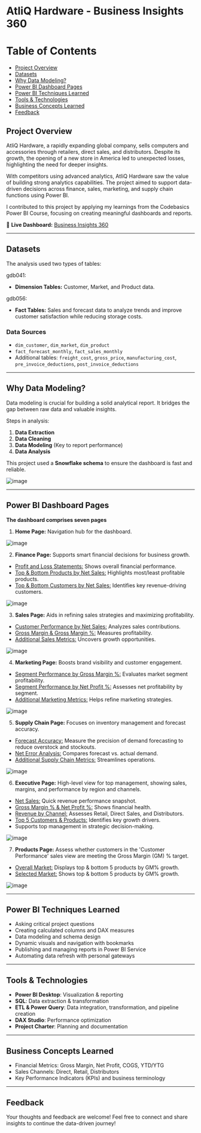 # AtliQ Hardware - Business Insights 360

# Table of Contents  
- [Project Overview](#project-overview)  
- [Datasets](#datasets)  
- [Why Data Modeling?](#why-data-modeling)  
- [Power BI Dashboard Pages](#power-bi-dashboard-pages)  
- [Power BI Techniques Learned](#power-bi-techniques-learned)  
- [Tools & Technologies](#tools--technologies)  
- [Business Concepts Learned](#business-concepts-learned)  
- [Feedback](#feedback)  

## Project Overview
AtliQ Hardware, a rapidly expanding global company, sells computers and accessories through retailers, direct sales, and distributors. Despite its growth, the opening of a new store in America led to unexpected losses, highlighting the need for deeper insights.

With competitors using advanced analytics, AtliQ Hardware saw the value of building strong analytics capabilities. The project aimed to support data-driven decisions across finance, sales, marketing, and supply chain functions using Power BI.

I contributed to this project by applying my learnings from the Codebasics Power BI Course, focusing on creating meaningful dashboards and reports.

🔗 **Live Dashboard:** [Business Insights 360](https://app.powerbi.com/view?r=eyJrIjoiMThiMjUzZDAtZTc5NS00ZGIwLWFjZmMtMWYyNzhkMjk1N2YxIiwidCI6ImM2ZTU0OWIzLTVmNDUtNDAzMi1hYWU5LWQ0MjQ0ZGM1YjJjNCJ9)

---

## Datasets
The analysis used two types of tables:

gdb041:
- **Dimension Tables:** Customer, Market, and Product data.

gdb056:
- **Fact Tables:** Sales and forecast data to analyze trends and improve customer satisfaction while reducing storage costs.

### Data Sources
- `dim_customer`, `dim_market`, `dim_product`
- `fact_forecast_monthly`, `fact_sales_monthly`
- Additional tables: `freight_cost`, `gross_price`, `manufacturing_cost`, `pre_invoice_deductions`, `post_invoice_deductions`

---

## Why Data Modeling?
Data modeling is crucial for building a solid analytical report. It bridges the gap between raw data and valuable insights.

Steps in analysis:
1. **Data Extraction**
2. **Data Cleaning**
3. **Data Modeling** (Key to report performance)
4. **Data Analysis**

This project used a **Snowflake schema** to ensure the dashboard is fast and reliable.

![image](https://github.com/user-attachments/assets/52dd1268-721e-4ec8-a56f-f1fbbe774df3)


---

## Power BI Dashboard Pages

**The dashboard comprises seven pages**

1. **Home Page:** Navigation hub for the dashboard.

![image](https://github.com/user-attachments/assets/1072be6a-d197-478d-afc2-03223171bad0)


2. **Finance Page:** Supports smart financial decisions for business growth.

- <ins>Profit and Loss Statements:</ins> Shows overall financial performance.
- <ins>Top & Bottom Products by Net Sales:</ins> Highlights most/least profitable products.
- <ins>Top & Bottom Customers by Net Sales:</ins> Identifies key revenue-driving customers.

![image](https://github.com/user-attachments/assets/eb59faf4-4040-41e8-ab68-4e4b2aa5844d)


3. **Sales Page:** Aids in refining sales strategies and maximizing profitability.

- <ins>Customer Performance by Net Sales:</ins> Analyzes sales contributions.
- <ins>Gross Margin & Gross Margin %:</ins> Measures profitability.
- <ins>Additional Sales Metrics:</ins> Uncovers growth opportunities.

![image](https://github.com/user-attachments/assets/1fec7f52-c68b-4e15-a005-e13af99d93ef)


4. **Marketing Page:** Boosts brand visibility and customer engagement.

- <ins>Segment Performance by Gross Margin %:</ins> Evaluates market segment profitability.
- <ins>Segment Performance by Net Profit %:</ins> Assesses net profitability by segment.
- <ins>Additional Marketing Metrics:</ins> Helps refine marketing strategies.

![image](https://github.com/user-attachments/assets/472dada2-123d-472c-8738-a23c4360113a)


5. **Supply Chain Page:** Focuses on inventory management and forecast accuracy.

- <ins>Forecast Accuracy:</ins> Measure the precision of demand forecasting to reduce overstock and stockouts.
- <ins>Net Error Analysis:</ins> Compares forecast vs. actual demand.
- <ins>Additional Supply Chain Metrics:</ins> Streamlines operations.

![image](https://github.com/user-attachments/assets/c5eab4b2-0402-425f-99e2-e6b079c00843)


6. **Executive Page:** High-level view for top management, showing sales, margins, and performance by region and channels.

- <ins>Net Sales:</ins> Quick revenue performance snapshot.
- <ins>Gross Margin % & Net Profit %:</ins> Shows financial health.
- <ins>Revenue by Channel:</ins> Assesses Retail, Direct Sales, and Distributors.
- <ins>Top 5 Customers & Products:</ins> Identifies key growth drivers.
- Supports top management in strategic decision-making.

![image](https://github.com/user-attachments/assets/15098702-5a27-4196-9f71-dae0be4fd3b9)


7. **Products Page:** Assess whether customers in the 'Customer Performance' sales view are meeting the Gross Margin (GM) % target.

- <ins>Overall Market:</ins> Displays top & bottom 5 products by GM% growth.
- <ins>Selected Market:</ins> Shows top & bottom 5 products by GM% growth.

![image](https://github.com/user-attachments/assets/4eafc1f3-237a-42ae-a3af-b492a1bac586)


---

## Power BI Techniques Learned
- Asking critical project questions
- Creating calculated columns and DAX measures
- Data modeling and schema design
- Dynamic visuals and navigation with bookmarks
- Publishing and managing reports in Power BI Service
- Automating data refresh with personal gateways

---

## Tools & Technologies
- **Power BI Desktop**: Visualization & reporting
- **SQL**: Data extraction & transformation
- **ETL & Power Query**: Data integration, transformation, and pipeline creation
- **DAX Studio**: Performance optimization
- **Project Charter**: Planning and documentation

---

## Business Concepts Learned
- Financial Metrics: Gross Margin, Net Profit, COGS, YTD/YTG
- Sales Channels: Direct, Retail, Distributors
- Key Performance Indicators (KPIs) and business terminology

---

## Feedback
Your thoughts and feedback are welcome! Feel free to connect and share insights to continue the data-driven journey!
